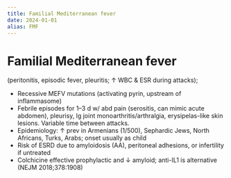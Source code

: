```yaml
---
title: Familial Mediterranean fever
date: 2024-01-01
alias: FMF
---
```


# Familial Mediterranean fever

(peritonitis, episodic fever, pleuritis; ↑ WBC & ESR during attacks);

- Recessive MEFV mutations (activating pyrin, upstream of inflammasome)
- Febrile episodes for 1–3 d w/ abd pain (serositis, can mimic acute abdomen), pleurisy, lg joint monoarthritis/arthralgia, erysipelas-like skin lesions. Variable time between attacks.
- Epidemiology: ↑ prev in Armenians (1/500), Sephardic Jews, North Africans, Turks, Arabs; onset usually as child
- Risk of ESRD due to amyloidosis (AA), peritoneal adhesions, or infertility if untreated
- Colchicine effective prophylactic and ↓ amyloid; anti-IL1 is alternative (NEJM 2018;378:1908)
